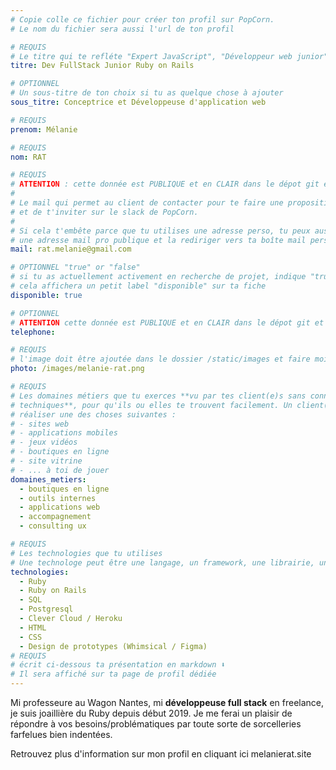 ```yaml
---
# Copie colle ce fichier pour créer ton profil sur PopCorn.
# Le nom du fichier sera aussi l'url de ton profil

# REQUIS
# Le titre qui te refléte "Expert JavaScript", "Développeur web junior"
titre: Dev FullStack Junior Ruby on Rails

# OPTIONNEL
# Un sous-titre de ton choix si tu as quelque chose à ajouter
sous_titre: Conceptrice et Développeuse d'application web

# REQUIS
prenom: Mélanie

# REQUIS
nom: RAT

# REQUIS
# ATTENTION : cette donnée est PUBLIQUE et en CLAIR dans le dépot git et sur le site
#
# Le mail qui permet au client de contacter pour te faire une proposition de projet
# et de t'inviter sur le slack de PopCorn.
#
# Si cela t'embête parce que tu utilises une adresse perso, tu peux aussi te créer
# une adresse mail pro publique et la rediriger vers ta boîte mail perso
mail: rat.melanie@gmail.com

# OPTIONNEL "true" or "false"
# si tu as actuellement activement en recherche de projet, indique "true" ici,
# cela affichera un petit label "disponible" sur ta fiche
disponible: true

# OPTIONNEL
# ATTENTION cette donnée est PUBLIQUE et en CLAIR dans le dépot git et sur le site
telephone:

# REQUIS
# l'image doit être ajoutée dans le dossier /static/images et faire moins de 100ko ! Sa hauteur affichée sur le site sera de 300px, elle s'adaptera comme elle peut au responsive avec du css.
photo: /images/melanie-rat.png

# REQUIS
# Les domaines métiers que tu exerces **vu par tes client(e)s sans connaissances
# techniques**, pour qu'ils ou elles te trouvent facilement. Un client(e) veut par exemple
# réaliser une des choses suivantes :
# - sites web
# - applications mobiles
# - jeux vidéos
# - boutiques en ligne
# - site vitrine
# - ... à toi de jouer
domaines_metiers:
  - boutiques en ligne
  - outils internes
  - applications web
  - accompagnement
  - consulting ux

# REQUIS
# Les technologies que tu utilises
# Une technologe peut être une langage, un framework, une librairie, un CMS ...
technologies:
  - Ruby
  - Ruby on Rails
  - SQL
  - Postgresql
  - Clever Cloud / Heroku
  - HTML
  - CSS
  - Design de prototypes (Whimsical / Figma)
# REQUIS
# écrit ci-dessous ta présentation en markdown ⬇️
# Il sera affiché sur ta page de profil dédiée
---
```


Mi professeure au Wagon Nantes, mi **développeuse full stack** en freelance, je suis joaillière du Ruby depuis début 2019. Je me ferai un plaisir de répondre à vos besoins/problématiques par toute sorte de sorcelleries farfelues bien indentées.

Retrouvez plus d'information sur mon profil en cliquant ici melanierat.site